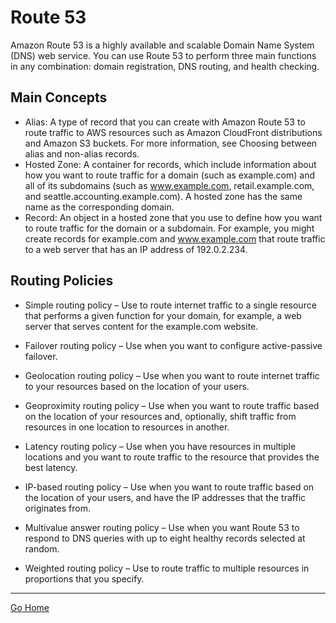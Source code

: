 # Route 53
Amazon Route 53 is a highly available and scalable Domain Name System (DNS) web service. You can use Route 53 to perform three main functions in any combination: domain registration, DNS routing, and health checking. 

## Main Concepts
- Alias: A type of record that you can create with Amazon Route 53 to route traffic to AWS resources such as Amazon CloudFront distributions and Amazon S3 buckets. For more information, see Choosing between alias and non-alias records.
- Hosted Zone: A container for records, which include information about how you want to route traffic for a domain (such as example.com) and all of its subdomains (such as www.example.com, retail.example.com, and seattle.accounting.example.com). A hosted zone has the same name as the corresponding domain. 
- Record: An object in a hosted zone that you use to define how you want to route traffic for the domain or a subdomain. For example, you might create records for example.com and www.example.com that route traffic to a web server that has an IP address of 192.0.2.234.

## Routing Policies
- Simple routing policy – Use to route internet traffic to a single resource that performs a given function for your domain, for example, a web server that serves content for the example.com website.

- Failover routing policy – Use when you want to configure active-passive failover.

- Geolocation routing policy – Use when you want to route internet traffic to your resources based on the location of your users.

- Geoproximity routing policy – Use when you want to route traffic based on the location of your resources and, optionally, shift traffic from resources in one location to resources in another.

- Latency routing policy – Use when you have resources in multiple locations and you want to route traffic to the resource that provides the best latency.

- IP-based routing policy – Use when you want to route traffic based on the location of your users, and have the IP addresses that the traffic originates from.

- Multivalue answer routing policy – Use when you want Route 53 to respond to DNS queries with up to eight healthy records selected at random.

- Weighted routing policy – Use to route traffic to multiple resources in proportions that you specify.

---------------
[Go Home](../README.md)